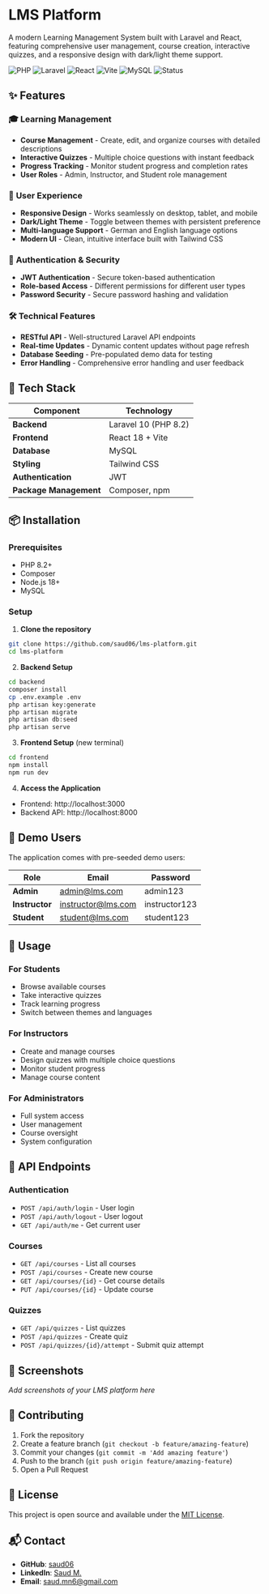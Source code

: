 # LMS Platform

A modern Learning Management System built with Laravel and React, featuring comprehensive user management, course creation, interactive quizzes, and a responsive design with dark/light theme support.

![PHP](https://img.shields.io/badge/PHP-8.2-blue)
![Laravel](https://img.shields.io/badge/Laravel-10-red)
![React](https://img.shields.io/badge/React-18-blue)
![Vite](https://img.shields.io/badge/Vite-Frontend%20Build-purple)
![MySQL](https://img.shields.io/badge/MySQL-Database-orange)
![Status](https://img.shields.io/badge/Status-Active-brightgreen)

## ✨ Features

### 🎓 **Learning Management**
- **Course Management** - Create, edit, and organize courses with detailed descriptions
- **Interactive Quizzes** - Multiple choice questions with instant feedback
- **Progress Tracking** - Monitor student progress and completion rates
- **User Roles** - Admin, Instructor, and Student role management

### 🎨 **User Experience**
- **Responsive Design** - Works seamlessly on desktop, tablet, and mobile
- **Dark/Light Theme** - Toggle between themes with persistent preference
- **Multi-language Support** - German and English language options
- **Modern UI** - Clean, intuitive interface built with Tailwind CSS

### 🔐 **Authentication & Security**
- **JWT Authentication** - Secure token-based authentication
- **Role-based Access** - Different permissions for different user types
- **Password Security** - Secure password hashing and validation

### 🛠️ **Technical Features**
- **RESTful API** - Well-structured Laravel API endpoints
- **Real-time Updates** - Dynamic content updates without page refresh
- **Database Seeding** - Pre-populated demo data for testing
- **Error Handling** - Comprehensive error handling and user feedback

## 🚀 Tech Stack

| Component | Technology |
|-----------|------------|
| **Backend** | Laravel 10 (PHP 8.2) |
| **Frontend** | React 18 + Vite |
| **Database** | MySQL |
| **Styling** | Tailwind CSS |
| **Authentication** | JWT |
| **Package Management** | Composer, npm |

## 📦 Installation

### Prerequisites
- PHP 8.2+
- Composer
- Node.js 18+
- MySQL

### Setup

1. **Clone the repository**
```bash
git clone https://github.com/saud06/lms-platform.git
cd lms-platform
```

2. **Backend Setup**
```bash
cd backend
composer install
cp .env.example .env
php artisan key:generate
php artisan migrate
php artisan db:seed
php artisan serve
```

3. **Frontend Setup** (new terminal)
```bash
cd frontend
npm install
npm run dev
```

4. **Access the Application**
- Frontend: http://localhost:3000
- Backend API: http://localhost:8000

## 👥 Demo Users

The application comes with pre-seeded demo users:

| Role | Email | Password |
|------|-------|----------|
| **Admin** | admin@lms.com | admin123 |
| **Instructor** | instructor@lms.com | instructor123 |
| **Student** | student@lms.com | student123 |

## 🎯 Usage

### For Students
- Browse available courses
- Take interactive quizzes
- Track learning progress
- Switch between themes and languages

### For Instructors
- Create and manage courses
- Design quizzes with multiple choice questions
- Monitor student progress
- Manage course content

### For Administrators
- Full system access
- User management
- Course oversight
- System configuration

## 🔧 API Endpoints

### Authentication
- `POST /api/auth/login` - User login
- `POST /api/auth/logout` - User logout
- `GET /api/auth/me` - Get current user

### Courses
- `GET /api/courses` - List all courses
- `POST /api/courses` - Create new course
- `GET /api/courses/{id}` - Get course details
- `PUT /api/courses/{id}` - Update course

### Quizzes
- `GET /api/quizzes` - List quizzes
- `POST /api/quizzes` - Create quiz
- `POST /api/quizzes/{id}/attempt` - Submit quiz attempt

## 🌟 Screenshots

*Add screenshots of your LMS platform here*

## 🤝 Contributing

1. Fork the repository
2. Create a feature branch (`git checkout -b feature/amazing-feature`)
3. Commit your changes (`git commit -m 'Add amazing feature'`)
4. Push to the branch (`git push origin feature/amazing-feature`)
5. Open a Pull Request

## 📄 License

This project is open source and available under the [MIT License](LICENSE).

## 📬 Contact

- **GitHub**: [saud06](https://github.com/saud06)
- **LinkedIn**: [Saud M.](https://linkedin.com/in/saud06)
- **Email**: [saud.mn6@gmail.com](mailto:saud.mn6@gmail.com)

